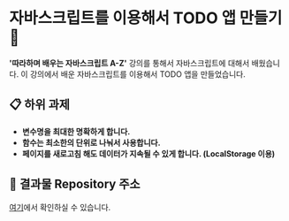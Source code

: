 # 자바스크립트를 이용해서 TODO 앱 만들기 📝

**'따라하며 배우는 자바스크립트 A-Z'** 강의를 통해서 자바스크립트에 대해서 배웠습니다. 이 강의에서 배운 자바스크립트를 이용해서 TODO 앱을 만들었습니다.

## 📋 하위 과제

- **변수명을 최대한 명확하게 합니다.**
- **함수는 최소한의 단위로 나눠서 사용합니다.**
- **페이지를 새로고침 해도 데이터가 지속될 수 있게 합니다. (LocalStorage 이용)**

## 📂 결과물 Repository 주소
[여기](https://solmoonkang.github.io/javascript-todo/Todo%20App/)에서 확인하실 수 있습니다.
